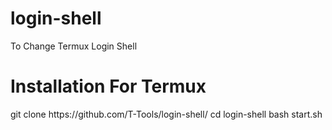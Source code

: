 # login-shell
To Change Termux Login Shell
<h1>Installation For Termux</h1>
git clone https://github.com/T-Tools/login-shell/
cd login-shell
bash start.sh
